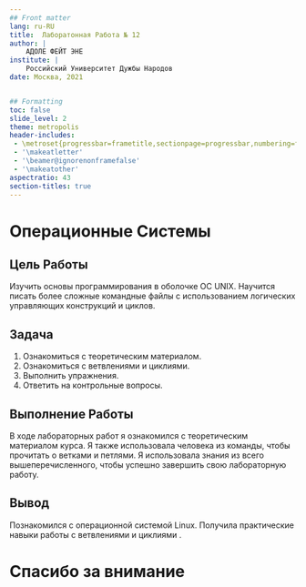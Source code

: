 ```yaml
---
## Front matter
lang: ru-RU
title:  Лаборатонная Работа № 12
author: |
	АДОЛЕ ФЕЙТ ЭНЕ
institute: |
	Российский Университет Дужбы Народов
date: Москва, 2021


## Formatting
toc: false
slide_level: 2
theme: metropolis
header-includes: 
 - \metroset{progressbar=frametitle,sectionpage=progressbar,numbering=fraction}
 - '\makeatletter'
 - '\beamer@ignorenonframefalse'
 - '\makeatother'
aspectratio: 43
section-titles: true
---
```


# Операционные Системы

## Цель Работы

Изучить основы программирования в оболочке ОС UNIX. Научится писать более сложные командные файлы с использованием логических управляющих конструкций и циклов.

## Задача

1. Ознакомиться с теоретическим материалом.
2. Ознакомиться с ветвлениями и циклиями.
3. Выполнить упражнения.
4. Ответить на контрольные вопросы.


## Выполнение Работы

В ходе лабораторных работ я ознакомился с теоретическим материалом курса. Я также использовалa человека из команды, чтобы прочитать о ветками и петлями. Я использовалa знания из всего вышеперечисленного, чтобы успешно завершить свою лабораторную работу.


## Вывод

Познакомился с операционной системой Linux. Получилa практические навыки работы с ветвлениями и циклиями .


# Спасибо за внимание


